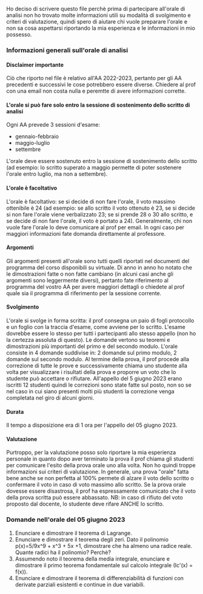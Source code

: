 Ho deciso di scrivere questo file perchè prima di partecipare all'orale di analisi non ho trovato molte informazioni utili su modalità di svolgimento e criteri di valutazione, quindi spero di aiutare chi vuole preparare l'orale e non sa cosa aspettarsi riportando la mia esperienza e le informazioni in mio possesso.
### Informazioni generali sull'orale di analisi
#### Disclaimer importante
Ciò che riporto nel file è relativo all'AA 2022-2023, pertanto per gli AA precedenti e successivi le cose potrebbero essere diverse. Chiedere al prof con una email non costa nulla e peremtte di avere informazioni corrette.
#### L'orale si può fare solo entro la sessione di sostenimento dello scritto di analisi
Ogni AA prevede 3 sessioni d'esame: 
- gennaio-febbraio
- maggio-luglio
- settembre

L'orale deve essere sostenuto entro la sessione di sostenimento dello scritto (ad esempio: lo scritto superato a maggio permette di poter sostenere l'orale entro luglio, ma non a settembre).
#### L'orale è facoltativo
L'orale è facoltativo: se si decide di non fare l'orale, il voto massimo ottenibile è 24 (ad esempio: se allo scritto il voto ottenuto è 23, se si decide si non fare l'orale viene verbalizzato 23; se si prende 28 o 30 allo scritto, e se decide di non fare l'orale, il voto è portato a 24).
Generalmente, chi non vuole fare l'orale lo deve comunicare al prof per email. In ogni caso per maggiori informazioni fate domanda direttamente al professore.
#### Argomenti
Gli argomenti presenti all'orale sono tutti quelli riportati nel documenti del programma del corso disponibili su virtuale. Di anno in anno ho notato che le dimostrazioni fatte o non fatte cambiano (in alcuni casi anche gli argomenti sono leggermente diversi), pertanto fate riferimento al programma del vostro AA per avere maggiori dettagli o chiedete al prof quale sia il programma di riferimento per la sessione corrente.
#### Svolgimento
L'orale si svolge in forma scritta: il prof consegna un paio di fogli protocollo e un foglio con la traccia d'esame, come avviene per lo scritto. L'esame dovrebbe essere lo stesso per tutti i partecipanti allo stesso appello (non ho la certezza assoluta di questo). 
Le domande vertono su teoremi e dimostrazioni più importanti del primo e del secondo modulo. L'orale consiste in 4 domande suddivise in: 2 domande sul primo modulo, 2 domande sul secondo modulo.
Al termine della prova, il prof procede alla correzione di tutte le prove e successivamente chiama uno studente alla volta per visualizzare i risultati della prova e proporre un voto che lo studente può accettare o rifiutare. All'appello del 5 giugno 2023 erano iscritti 12 studenti quindi le correzioni sono state fatte sul posto, non so se nel caso in cui siano presenti molti più studenti la correzione venga completata nel giro di alcuni giorni.
#### Durata
Il tempo a disposizione era di 1 ora per l'appello del 05 giugno 2023.
#### Valutazione
Purtroppo, per la valutazione posso solo riportare la mia esperienza personale in quanto dopo aver terminato la prova il prof chiama gli studenti per comunicare l'esito della prova orale uno alla volta. Non ho quindi troppe informazioni sui criteri di valutazione.
In generale, una prova "orale" fatta bene anche se non perfetta al 100% permete di alzare il voto dello scritto o confermare il voto in caso di voto massimo allo scritto. 
Se la prova orale dovesse essere disastrosa, il prof ha espressamente comunicato che il voto della prova scritta può essere abbassato.
NB: in caso di rifiuto del voto proposto dal docente, lo studente deve rifare ANCHE lo scritto.
### Domande nell'orale del 05 giugno 2023
1) Enunciare e dimostrare il teorema di Lagrange.
2) Enunciare e dimostrare il teorema degli zeri. Dato il polinomio p(x)=5/9x^9 + x^3 + 5x +1, dimostrare che ha almeno una radice reale. Quante radici ha il polinomio? Perchè?
3) Assumendo noto il teorema della media integrale, enunciare e dimostrare il primo teorema fondamentale sul calcolo integrale (Ic'(x) = f(x)).
4) Enunciare e dimostrare il teorema di differenziabilità di funzioni con derivate parziali esistenti e continue in due variabili.
